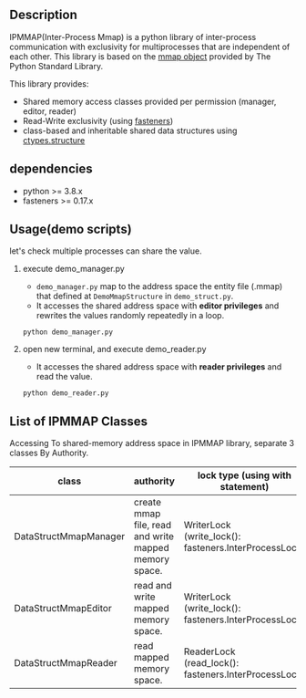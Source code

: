 ## Description

IPMMAP(Inter-Process Mmap) is a python library of inter-process communication with exclusivity for multiprocesses that are independent of each other. This library is based on the [mmap object](https://docs.python.org/3/library/mmap.html) provided by The Python Standard Library.

This library provides:
* Shared memory access classes provided per permission (manager, editor, reader)
* Read-Write exclusivity (using [fasteners](https://github.com/harlowja/fasteners))
* class-based and inheritable shared data structures using [ctypes.structure](https://docs.python.org/ja/3/library/ctypes.html)

## dependencies
* python >= 3.8.x
* fasteners >= 0.17.x

## Usage(demo scripts)

let's check multiple processes can share the value.

1. execute demo_manager.py
    * `demo_manager.py` map to the address space the entity file (.mmap) that defined at `DemoMmapStructure` in `demo_struct.py`.
    * It accesses the shared address space with **editor privileges** and rewrites the values randomly repeatedly in a loop.
    ```
    python demo_manager.py
    ```

2. open new terminal, and execute demo_reader.py
   * It accesses the shared address space with **reader privileges** and read the value.
   ```
   python demo_reader.py
   ```

## List of IPMMAP Classes 

Accessing To shared-memory address space in IPMMAP library, separate 3 classes By Authority.

| class                 | authority                                             | lock type (using with statement)                         | 
| --------------------- | ----------------------------------------------------- | -------------------------------------------------------- | 
| DataStructMmapManager | create mmap file, read and write mapped memory space. | WriterLock<br>(write_lock(): fasteners.InterProcessLock) | 
| DataStructMmapEditor  | read and write mapped memory space.                   | WriterLock<br>(write_lock(): fasteners.InterProcessLock) | 
| DataStructMmapReader  | read mapped memory space.                             | ReaderLock<br>(read_lock(): fasteners.InterProcessLock)  | 


